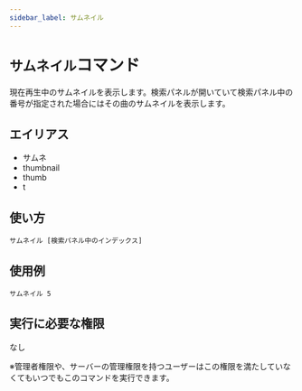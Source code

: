 ```yaml
---
sidebar_label: サムネイル
---
```

# `サムネイル`コマンド
現在再生中のサムネイルを表示します。検索パネルが開いていて検索パネル中の番号が指定された場合にはその曲のサムネイルを表示します。

## エイリアス
- サムネ
- thumbnail
- thumb
- t

## 使い方
```
サムネイル [検索パネル中のインデックス]
```

## 使用例
```
サムネイル 5
```


## 実行に必要な権限
なし

※管理者権限や、サーバーの管理権限を持つユーザーはこの権限を満たしていなくてもいつでもこのコマンドを実行できます。
  
